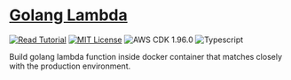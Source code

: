 # [Golang Lambda](https://apoorv.blog/golang-lambda-cdk/)

[![Read Tutorial](https://badgen.now.sh/badge/Read/Tutorial/purple)](https://apoorv.blog/golang-lambda-cdk/)
[![MIT License](https://badgen.now.sh/badge/License/MIT/blue)](https://github.com/apoorvmote/cdk-examples/blob/master/License.md)
![AWS CDK 1.96.0](https://badgen.net/badge/aws-cdk/1.96.0/yellow)
![Typescript](https://badgen.net/badge/icon/typescript?icon=typescript&label)

Build golang lambda function inside docker container that matches closely with the production environment. 